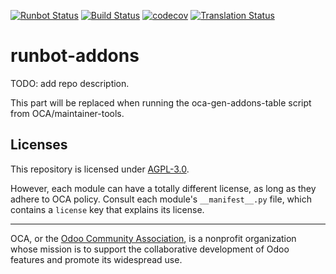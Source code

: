 [![Runbot Status](https://runbot.odoo-community.org/runbot/badge/flat/146/14.0.svg)](https://runbot.odoo-community.org/runbot/repo/github-com-oca-runbot-addons-146)
[![Build Status](https://travis-ci.com/OCA/runbot-addons.svg?branch=14.0)](https://travis-ci.com/OCA/runbot-addons)
[![codecov](https://codecov.io/gh/OCA/runbot-addons/branch/14.0/graph/badge.svg)](https://codecov.io/gh/OCA/runbot-addons)
[![Translation Status](https://translation.odoo-community.org/widgets/runbot-addons-14-0/-/svg-badge.svg)](https://translation.odoo-community.org/engage/runbot-addons-14-0/?utm_source=widget)

<!-- /!\ do not modify above this line -->

# runbot-addons

TODO: add repo description.

<!-- /!\ do not modify below this line -->

<!-- prettier-ignore-start -->

[//]: # (addons)

This part will be replaced when running the oca-gen-addons-table script from OCA/maintainer-tools.

[//]: # (end addons)

<!-- prettier-ignore-end -->

## Licenses

This repository is licensed under [AGPL-3.0](LICENSE).

However, each module can have a totally different license, as long as they adhere to OCA
policy. Consult each module's `__manifest__.py` file, which contains a `license` key
that explains its license.

----

OCA, or the [Odoo Community Association](http://odoo-community.org/), is a nonprofit
organization whose mission is to support the collaborative development of Odoo features
and promote its widespread use.
